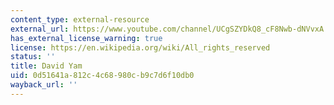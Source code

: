 ```yaml
---
content_type: external-resource
external_url: https://www.youtube.com/channel/UCgSZYDkQ8_cF8Nwb-dNVvxA
has_external_license_warning: true
license: https://en.wikipedia.org/wiki/All_rights_reserved
status: ''
title: David Yam
uid: 0d51641a-812c-4c68-980c-b9c7d6f10db0
wayback_url: ''
---
```

